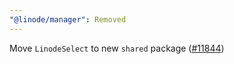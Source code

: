 ```yaml
---
"@linode/manager": Removed
---
```


Move `LinodeSelect` to new `shared` package ([#11844](https://github.com/linode/manager/pull/11844))
